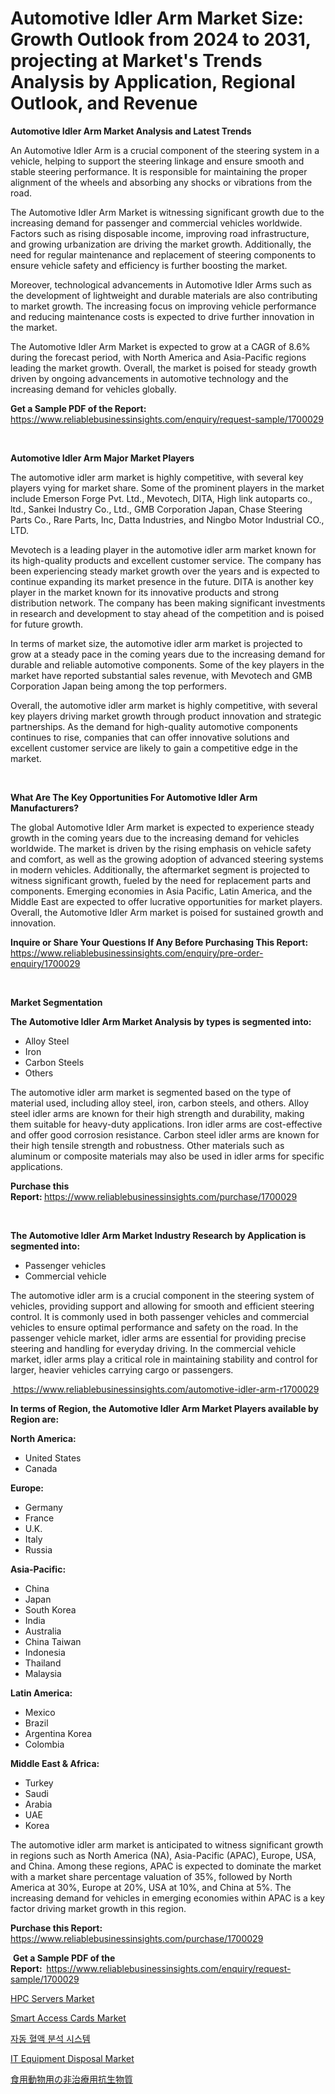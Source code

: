 <p><h1>Automotive Idler Arm Market Size: Growth Outlook from 2024 to 2031, projecting at Market's Trends Analysis by Application, Regional Outlook, and Revenue</h1></p><p><strong>Automotive Idler Arm Market Analysis and Latest Trends</strong></p>
<p><p>An Automotive Idler Arm is a crucial component of the steering system in a vehicle, helping to support the steering linkage and ensure smooth and stable steering performance. It is responsible for maintaining the proper alignment of the wheels and absorbing any shocks or vibrations from the road.</p><p>The Automotive Idler Arm Market is witnessing significant growth due to the increasing demand for passenger and commercial vehicles worldwide. Factors such as rising disposable income, improving road infrastructure, and growing urbanization are driving the market growth. Additionally, the need for regular maintenance and replacement of steering components to ensure vehicle safety and efficiency is further boosting the market.</p><p>Moreover, technological advancements in Automotive Idler Arms such as the development of lightweight and durable materials are also contributing to market growth. The increasing focus on improving vehicle performance and reducing maintenance costs is expected to drive further innovation in the market.</p><p>The Automotive Idler Arm Market is expected to grow at a CAGR of 8.6% during the forecast period, with North America and Asia-Pacific regions leading the market growth. Overall, the market is poised for steady growth driven by ongoing advancements in automotive technology and the increasing demand for vehicles globally.</p></p>
<p><strong>Get a Sample PDF of the Report:&nbsp;</strong> <a href="https://www.reliablebusinessinsights.com/enquiry/request-sample/1700029">https://www.reliablebusinessinsights.com/enquiry/request-sample/1700029</a></p>
<p>&nbsp;</p>
<p><strong>Automotive Idler Arm Major Market Players</strong></p>
<p><p>The automotive idler arm market is highly competitive, with several key players vying for market share. Some of the prominent players in the market include Emerson Forge Pvt. Ltd., Mevotech, DITA, High link autoparts co., ltd., Sankei Industry Co., Ltd., GMB Corporation Japan, Chase Steering Parts Co., Rare Parts, Inc, Datta Industries, and Ningbo Motor Industrial CO., LTD.</p><p>Mevotech is a leading player in the automotive idler arm market known for its high-quality products and excellent customer service. The company has been experiencing steady market growth over the years and is expected to continue expanding its market presence in the future. DITA is another key player in the market known for its innovative products and strong distribution network. The company has been making significant investments in research and development to stay ahead of the competition and is poised for future growth.</p><p>In terms of market size, the automotive idler arm market is projected to grow at a steady pace in the coming years due to the increasing demand for durable and reliable automotive components. Some of the key players in the market have reported substantial sales revenue, with Mevotech and GMB Corporation Japan being among the top performers.</p><p>Overall, the automotive idler arm market is highly competitive, with several key players driving market growth through product innovation and strategic partnerships. As the demand for high-quality automotive components continues to rise, companies that can offer innovative solutions and excellent customer service are likely to gain a competitive edge in the market.</p></p>
<p>&nbsp;</p>
<p><strong>What Are The Key Opportunities For Automotive Idler Arm Manufacturers?</strong></p>
<p><p>The global Automotive Idler Arm market is expected to experience steady growth in the coming years due to the increasing demand for vehicles worldwide. The market is driven by the rising emphasis on vehicle safety and comfort, as well as the growing adoption of advanced steering systems in modern vehicles. Additionally, the aftermarket segment is projected to witness significant growth, fueled by the need for replacement parts and components. Emerging economies in Asia Pacific, Latin America, and the Middle East are expected to offer lucrative opportunities for market players. Overall, the Automotive Idler Arm market is poised for sustained growth and innovation.</p></p>
<p><strong>Inquire or Share Your Questions If Any Before Purchasing This Report:</strong> <a href="https://www.reliablebusinessinsights.com/enquiry/pre-order-enquiry/1700029">https://www.reliablebusinessinsights.com/enquiry/pre-order-enquiry/1700029</a></p>
<p>&nbsp;</p>
<p><strong>Market Segmentation</strong></p>
<p><strong>The Automotive Idler Arm Market Analysis by types is segmented into:</strong></p>
<p><ul><li>Alloy Steel</li><li>Iron</li><li>Carbon Steels</li><li>Others</li></ul></p>
<p><p>The automotive idler arm market is segmented based on the type of material used, including alloy steel, iron, carbon steels, and others. Alloy steel idler arms are known for their high strength and durability, making them suitable for heavy-duty applications. Iron idler arms are cost-effective and offer good corrosion resistance. Carbon steel idler arms are known for their high tensile strength and robustness. Other materials such as aluminum or composite materials may also be used in idler arms for specific applications.</p></p>
<p><strong>Purchase this Report:&nbsp;</strong><a href="https://www.reliablebusinessinsights.com/purchase/1700029">https://www.reliablebusinessinsights.com/purchase/1700029</a></p>
<p>&nbsp;</p>
<p><strong>The Automotive Idler Arm Market Industry Research by Application is segmented into:</strong></p>
<p><ul><li>Passenger vehicles</li><li>Commercial vehicle</li></ul></p>
<p><p>The automotive idler arm is a crucial component in the steering system of vehicles, providing support and allowing for smooth and efficient steering control. It is commonly used in both passenger vehicles and commercial vehicles to ensure optimal performance and safety on the road. In the passenger vehicle market, idler arms are essential for providing precise steering and handling for everyday driving. In the commercial vehicle market, idler arms play a critical role in maintaining stability and control for larger, heavier vehicles carrying cargo or passengers.</p></p>
<p><a href="https://www.reliablebusinessinsights.com/automotive-idler-arm-r1700029">&nbsp;https://www.reliablebusinessinsights.com/automotive-idler-arm-r1700029</a></p>
<p><strong>In terms of Region, the Automotive Idler Arm Market Players available by Region are:</strong></p>
<p>
    <p> <strong> North America: </strong>
        <ul>
            <li>United States</li>
            <li>Canada</li>
        </ul>
        </p> 
    <p> <strong> Europe: </strong>
        <ul>
            <li>Germany</li>
            <li>France</li>
            <li>U.K.</li>
            <li>Italy</li>
            <li>Russia</li>
        </ul>
        </p> 
    <p> <strong> Asia-Pacific: </strong>
        <ul>
            <li>China</li>
            <li>Japan</li>
            <li>South Korea</li>
            <li>India</li>
            <li>Australia</li>
            <li>China Taiwan</li>
            <li>Indonesia</li>
            <li>Thailand</li>
            <li>Malaysia</li>
        </ul>
        </p> 
    <p> <strong> Latin America: </strong>
        <ul>
            <li>Mexico</li>
            <li>Brazil</li>
            <li>Argentina Korea</li>
            <li>Colombia</li>
        </ul>
        </p> 
    <p> <strong> Middle East & Africa: </strong>
        <ul>
            <li>Turkey</li>
            <li>Saudi</li>
            <li>Arabia</li>
            <li>UAE</li>
            <li>Korea</li>
        </ul>
    </p>
    </p>
<p><p>The automotive idler arm market is anticipated to witness significant growth in regions such as North America (NA), Asia-Pacific (APAC), Europe, USA, and China. Among these regions, APAC is expected to dominate the market with a market share percentage valuation of 35%, followed by North America at 30%, Europe at 20%, USA at 10%, and China at 5%. The increasing demand for vehicles in emerging economies within APAC is a key factor driving market growth in this region.</p></p>
<p><strong>Purchase this Report: </strong><a href="https://www.reliablebusinessinsights.com/purchase/1700029">https://www.reliablebusinessinsights.com/purchase/1700029</a></p>
<p>&nbsp;<strong>Get a Sample PDF of the Report:&nbsp;&nbsp;</strong><a href="https://www.reliablebusinessinsights.com/enquiry/request-sample/1700029">https://www.reliablebusinessinsights.com/enquiry/request-sample/1700029</a></p>
<p><strong></strong></p>
<p><p><a href="https://www.linkedin.com/pulse/hpc-servers-market-insight-trends-growth-forecasted-from-qyryf">HPC Servers Market</a></p><p><a href="https://www.linkedin.com/pulse/smart-access-cards-market-share-evolution-growth-trends-2024-fz3uf">Smart Access Cards Market</a></p><p><a href="https://github.com/mpodehpw07370073/Market-Research-Report-List-2/blob/main/5610556109192.md">자동 혈액 분석 시스템</a></p><p><a href="https://github.com/dringals/Market-Research-Report-List-4/blob/main/it-equipment-disposal-market.md">IT Equipment Disposal Market</a></p><p><a href="https://github.com/avbqbctihcbe2/Market-Research-Report-List-2/blob/main/7985519124718.md">食用動物用の非治療用抗生物質</a></p></p>
